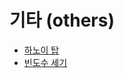 # 기타 (others)
+ [하노이 탑](https://github.com/Iam-Sunghyun/javascript-algorithms/blob/main/src/algorithms/others/hanoiTower1.JS)
+ [빈도수 세기](https://github.com/Iam-Sunghyun/javascript-algorithms/blob/main/src/algorithms/others/frequencyCounter.js) 
